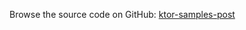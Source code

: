 [//]: # (title: POST)
[//]: # (category: samples)
[//]: # (permalink: /samples/feature/post.html)
[//]: # (caption: Example of Posting Data with Forms)
[//]: # (redirect_from: redirect_from)
[//]: # (- /samples/post.html: - /samples/post.html)

Browse the source code on GitHub: [ktor-samples-post](https://github.com/ktorio/ktor-samples/blob/master/feature/post)
